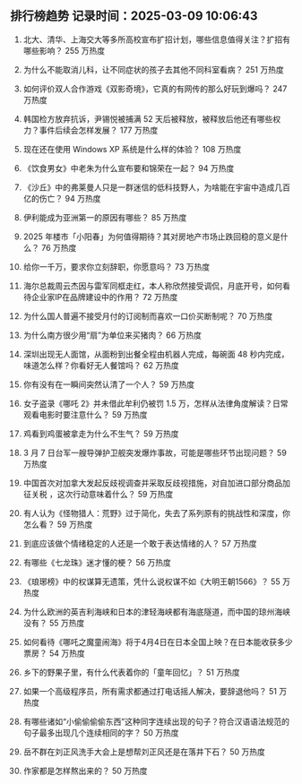 
## 排行榜趋势 记录时间：2025-03-09 10:06:43
  
  1. 北大、清华、上海交大等多所高校宣布扩招计划，哪些信息值得关注？扩招有哪些影响？ 255 万热度
    
  2. 为什么不能取消儿科，让不同症状的孩子去其他不同科室看病？ 251 万热度
    
  3. 如何评价双人合作游戏《双影奇境》，它真的有网传的那么好玩到爆吗？ 247 万热度
    
  4. 韩国检方放弃抗诉，尹锡悦被捕满 52 天后被释放，被释放后他还有哪些权力？事件后续会怎样发展？ 177 万热度
    
  5. 现在还在使用 Windows XP 系统是什么样的体验？ 108 万热度
    
  6. 《饮食男女》中老朱为什么宣布要和锦荣在一起？ 94 万热度
    
  7. 《沙丘》中的弗莱曼人只是一群迷信的低科技野人，为啥能在宇宙中造成几百亿的伤亡？ 94 万热度
    
  8. 伊利能成为亚洲第一的原因有哪些？ 85 万热度
    
  9. 2025 年楼市「小阳春」为何值得期待？其对房地产市场止跌回稳的意义是什么？ 76 万热度
    
  10. 给你一千万，要求你立刻辞职，你愿意吗？ 73 万热度
    
  11. 海尔总裁周云杰因与雷军同框走红，本人称欣然接受调侃，月底开号，如何看待企业家IP在品牌建设中的作用？ 72 万热度
    
  12. 为什么国人普遍不接受月付的订阅制而喜欢一口价买断制呢？ 70 万热度
    
  13. 为什么南方很少用“扇”为单位来买猪肉？ 66 万热度
    
  14. 深圳出现无人面馆，从面粉到出餐全程由机器人完成，每碗面 48 秒内完成，味道怎么样？你看好无人餐馆吗？ 62 万热度
    
  15. 你有没有在一瞬间突然认清了一个人？ 59 万热度
    
  16. 女子盗录《哪吒 2》并未借此牟利仍被罚 1.5 万，怎样从法律角度解读？日常观看电影时要注意什么？ 59 万热度
    
  17. 鸡看到鸡蛋被拿走为什么不生气？ 59 万热度
    
  18. 3 月 7 日台军一艘导弹护卫舰突发爆炸事故，可能是哪些环节出现问题？ 59 万热度
    
  19. 中国首次对加拿大发起反歧视调查并采取反歧视措施，对自加进口部分商品加征关税 ，这次行动意味着什么？ 59 万热度
    
  20. 有人认为《怪物猎人：荒野》过于简化，失去了系列原有的挑战性和深度，你怎么看？ 59 万热度
    
  21. 到底应该做个情绪稳定的人还是一个敢于表达情绪的人？ 57 万热度
    
  22. 有哪些《七龙珠》迷才懂的梗？ 56 万热度
    
  23. 《琅琊榜》中的权谋算无遗策，凭什么说权谋不如《大明王朝1566》？ 55 万热度
    
  24. 为什么欧洲的英吉利海峡和日本的津轻海峡都有海底隧道，而中国的琼州海峡没有？ 55 万热度
    
  25. 如何看待《哪吒之魔童闹海》将于4月4日在日本全国上映？在日本能收获多少票房？ 54 万热度
    
  26. 乡下的野果子里，有什么代表着你的「童年回忆」？ 51 万热度
    
  27. 如果一个高级程序员，所有需求都通过打电话摇人解决，要辞退他吗？ 51 万热度
    
  28. 有哪些诸如“小偷偷偷偷东西”这种同字连续出现的句子？符合汉语语法规范的句子最多出现几个连续相同的字？ 50 万热度
    
  29. 岳不群在刘正风洗手大会上是想帮刘正风还是在落井下石？ 50 万热度
    
  30. 作家都是怎样熬出来的？ 50 万热度
    